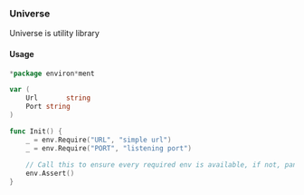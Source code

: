 ### Universe
Universe is utility library 

#### Usage
```go
*package environ*ment

var (
	Url       string
	Port string
)

func Init() {
	_ = env.Require("URL", "simple url")
	_ = env.Require("PORT", "listening port")
	
	// Call this to ensure every required env is available, if not, panic
	env.Assert()
}
```